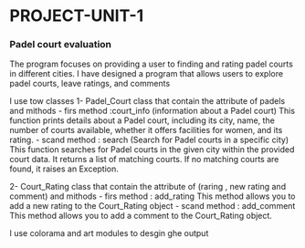 # PROJECT-UNIT-1


### Padel court evaluation

The program focuses on providing a user to finding and rating padel courts in different cities. I have designed a program that allows users to explore padel courts, leave ratings, and comments

I use tow classes 
 1- Padel_Court class that contain the attribute of padels and mithods
    - firs method :court_info (information about a Padel court)
        This function prints details about a Padel court, including its city, name, the number of courts available,
        whether it offers facilities for women, and its rating.
    - scand method : search (Search for Padel courts in a specific city)
            This function searches for Padel courts in the given city within the provided court data.
            It returns a list of matching courts.
            If no matching courts are found, it raises an Exception.

2- Court_Rating class that contain the attribute of (raring , new rating and comment)  and mithods
    - firs method : add_rating
       This method allows you to add a new rating to the Court_Rating object
    - scand method : add_comment 
       This method allows you to add a comment to the Court_Rating object.

I use colorama and art modules to desgin ghe output

